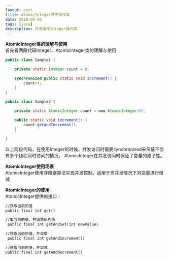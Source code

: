 ```yaml
---
layout: post
title: AtomicInteger原子操作类
date: 2018-05-08
tags: [java]
description: 并发操作Integer操作类
---
```


**AtomicInteger类的理解与使用**<br/>
首先看两段代码Integer、AtomicInteger类的理解与使用
```java
public class Sample1 {

    private static Integer count = 0;

    synchronized public static void increment() {
        count++;
    }
}
```
```java
public class Sample2 {

    private static AtomicInteger count = new AtomicInteger(0);

    public static void increment() {
        count.getAndIncrement();
    }

}
```
以上两段代码，在使用Integer的时候，并发访问时需要synchronized来保证不会有多个线程同时访问的情况，
AtomicInteger在并发访问时保证了变量的原子性。

**AtomicInteger使用场景**<br/>
AtomicInteger使用非阻塞算法实现并发控制，适用于高并发情况下对变量进行增减

**AtomicInteger的使用**<br/>
AtomicInteger提供的接口：
```html
//获取当前的值
public final int get()

//取当前的值，并设置新的值
 public final int getAndSet(int newValue)

//获取当前的值，并自增
 public final int getAndIncrement()

//获取当前的值，并自减
public final int getAndDecrement()
```



